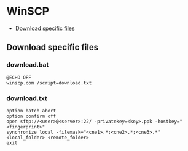 WinSCP
======

* [Download specific files](#download-specific-files)

Download specific files
-----------------------

### download.bat

```batchfile
@ECHO OFF
winscp.com /script=download.txt
```

### download.txt

```batchfile
option batch abort
option confirm off
open sftp://<user>@<server>:22/ -privatekey=<key>.ppk -hostkey="<fingerprint>"
synchronize local -filemask="<cne1>.*;<cne2>.*;<cne3>.*" <local_folder> <remote_folder>
exit
```
